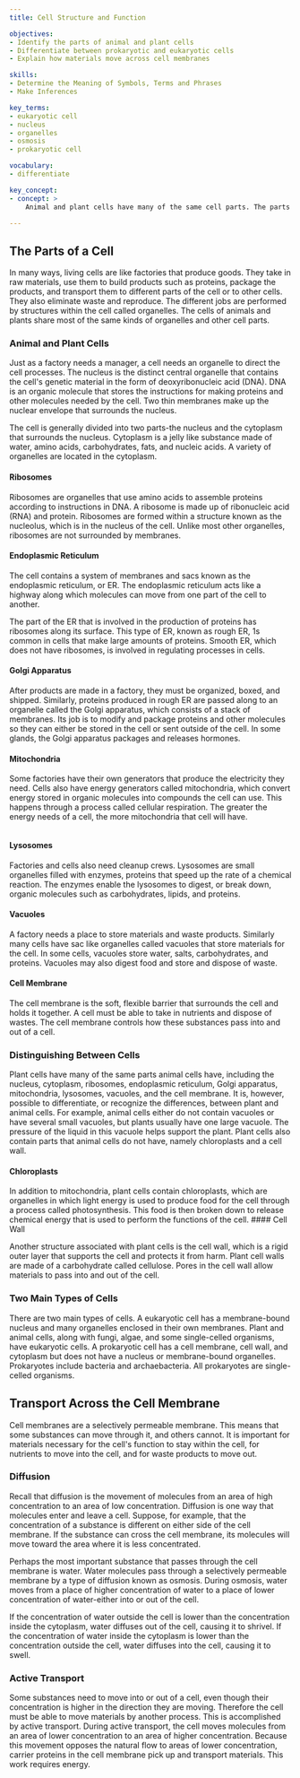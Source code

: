 ```yaml
---
title: Cell Structure and Function

objectives:
- Identify the parts of animal and plant cells
- Differentiate between prokaryotic and eukaryotic cells
- Explain how materials move across cell membranes

skills:
- Determine the Meaning of Symbols, Terms and Phrases
- Make Inferences

key_terms:
- eukaryotic cell
- nucleus
- organelles
- osmosis
- prokaryotic cell

vocabulary:
- differentiate

key_concept:
- concept: >
    Animal and plant cells have many of the same cell parts. The parts of a cell help the cell carry out the functions of life.  

---
```


## The Parts of a Cell

In many ways, living cells are like factories that produce goods. They take in raw materials, use them to build products such as proteins, package the products, and transport them to different parts of the cell or to other cells. They also eliminate waste and reproduce. The different jobs are performed by structures within the cell called organelles. The cells of animals and plants share most of the same kinds of organelles and other cell parts.

### Animal and Plant Cells

Just as a factory needs a manager, a cell needs an organelle to direct the cell processes. The nucleus is the distinct central organelle that contains the cell's genetic material in the form of deoxyribonucleic acid (DNA). DNA is an organic molecule that stores the instructions for making proteins and other molecules needed by the cell. Two thin membranes make up the nuclear envelope that surrounds the nucleus.

The cell is generally divided into two parts-the nucleus and the cytoplasm that surrounds the nucleus. Cytoplasm is a jelly like substance made of water, amino acids, carbohydrates, fats, and nucleic acids. A variety of organelles are located in the cytoplasm.

#### Ribosomes

Ribosomes are organelles that use amino acids to assemble proteins according to instructions in DNA. A ribosome is made up of ribonucleic acid (RNA) and protein. Ribosomes are formed within a structure known as the nucleolus, which is in the nucleus of the cell. Unlike most other organelles, ribosomes are not surrounded by membranes.

#### Endoplasmic Reticulum

The cell contains a system of membranes and sacs known as the endoplasmic reticulum, or ER. The endoplasmic reticulum acts like a highway along which molecules can move from one part of the cell to another.

The part of the ER that is involved in the production of proteins has ribosomes along its surface. This type of ER, known as rough ER, 1s common in cells that make large amounts of proteins. Smooth ER, which does not have ribosomes, is involved in regulating processes in cells.

#### Golgi Apparatus

After products are made in a factory, they must be organized, boxed, and shipped. Similarly, proteins produced in rough ER are passed along to an organelle called the Golgi apparatus, which consists of a stack of membranes. Its job is to modify and package proteins and other molecules so they can either be stored in the cell or sent outside of the cell. In some glands, the Golgi apparatus packages and releases hormones.

#### Mitochondria

Some factories have their own generators that produce the electricity they need. Cells also have energy generators called mitochondria, which convert energy stored in organic molecules into compounds the cell can use. This happens through a process called cellular respiration. The greater the energy needs of a cell, the more mitochondria that cell will have.

![]()

#### Lysosomes

Factories and cells also need cleanup crews. Lysosomes are small organelles filled with enzymes, proteins that speed up the rate of a chemical reaction. The enzymes enable the lysosomes to digest, or break down, organic molecules such as carbohydrates, lipids, and proteins.

#### Vacuoles

A factory needs a place to store materials and waste products. Similarly many cells have sac like organelles called vacuoles that store materials for the cell. In some cells, vacuoles store water, salts, carbohydrates, and proteins. Vacuoles may also digest food and store and dispose of waste.

#### Cell Membrane

The cell membrane is the soft, flexible barrier that surrounds the cell and holds it together. A cell must be able to take in nutrients and dispose of wastes. The cell membrane controls how these substances pass into and out of a cell.

### Distinguishing Between Cells

Plant cells have many of the same parts animal cells have, including the nucleus, cytoplasm, ribosomes, endoplasmic reticulum, Golgi apparatus, mitochondria, lysosomes, vacuoles, and the cell membrane. It is, however, possible to differentiate, or recognize the differences, between plant and animal cells. For example, animal cells either do not contain vacuoles or have several small vacuoles, but plants usually have one large vacuole. The pressure of the liquid in this vacuole helps support the plant. Plant cells also contain parts that animal cells do not have, namely chloroplasts and a cell wall.

#### Chloroplasts

In addition to mitochondria, plant cells contain chloroplasts, which are organelles in which light energy is used to produce food for the cell through a process called photosynthesis. This food is then broken down to release chemical energy that is used to perform the functions of the cell. #### Cell Wall

Another structure associated with plant cells is the cell wall, which is a rigid outer layer that supports the cell and protects it from harm. Plant cell walls are made of a carbohydrate called cellulose. Pores in the cell wall allow materials to pass into and out of the cell.

### Two Main Types of Cells

There are two main types of cells. A eukaryotic cell has a membrane-bound nucleus and many organelles enclosed in their own membranes. Plant and animal cells, along with fungi, algae, and some single-celled organisms, have eukaryotic cells. A prokaryotic cell has a cell membrane, cell wall, and cytoplasm but does not have a nucleus or membrane-bound organelles. Prokaryotes include bacteria and archaebacteria. All prokaryotes are single-celled organisms.

## Transport Across the Cell Membrane

Cell membranes are a selectively permeable membrane. This means that some substances can move through it, and others cannot. It is important for materials necessary for the cell's function to stay within the cell, for nutrients to move into the cell, and for waste products to move out.

### Diffusion

Recall that diffusion is the movement of molecules from an area of high concentration to an area of low concentration. Diffusion is one way that molecules enter and leave a cell. Suppose, for example, that the concentration of a substance is different on either side of the cell membrane. If the substance can cross the cell membrane, its molecules will move toward the area where it is less concentrated.

Perhaps the most important substance that passes through the cell membrane is water. Water molecules pass through a selectively permeable membrane by a type of diffusion known as osmosis. During osmosis, water moves from a place of higher concentration of water to a place of lower concentration of water-either into or out of the cell.

If the concentration of water outside the cell is lower than the concentration inside the cytoplasm, water diffuses out of the cell, causing it to shrivel. If the concentration of water inside the cytoplasm is lower than the concentration outside the cell, water diffuses into the cell, causing it to swell.

### Active Transport

Some substances need to move into or out of a cell, even though their concentration is higher in the direction they are moving. Therefore the cell must be able to move materials by another process. This is accomplished by active transport. During active transport, the cell moves molecules from an area of lower concentration to an area of higher concentration. Because this movement opposes the natural flow to areas of lower concentration, carrier proteins in the cell membrane pick up and transport materials. This work requires energy.